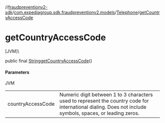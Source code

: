 //[fraudpreventionv2-sdk](../../../index.md)/[com.expediagroup.sdk.fraudpreventionv2.models](../index.md)/[Telephone](index.md)/[getCountryAccessCode](get-country-access-code.md)

# getCountryAccessCode

[JVM]\

public final [String](https://docs.oracle.com/javase/8/docs/api/java/lang/String.html)[getCountryAccessCode](get-country-access-code.md)()

#### Parameters

JVM

| | |
|---|---|
| countryAccessCode | Numeric digit between 1 to 3 characters used to represent the country code for international dialing.  Does not include symbols, spaces, or leading zeros. |
